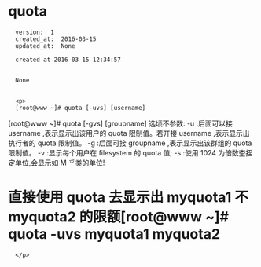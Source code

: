 
  # quota

      version:  1
      created_at:  2016-03-15
      updated_at:  None

      created at 2016-03-15 12:34:57 


      None


      <p>
      [root@www ~]# quota [-uvs] [username] 
[root@www ~]# quota [-gvs] [groupname] 
选顷不参数: 
-u :后面可以接 username ,表示显示出该用户的 quota 限制值。若丌接 
username 
,表示显示出执行者的 quota 限制值。 
-g :后面可接 groupname ,表示显示出该群组的 quota 限制值。 
-v :显示每个用户在 filesystem 的 quota 值; 
-s :使用 1024 为倍数杢挃定单位,会显示如 M 乊类的单位! 
# 直接使用 quota 去显示出 myquota1 不 myquota2 的限额[root@www ~]# quota -uvs myquota1 myquota2
      </p>

  